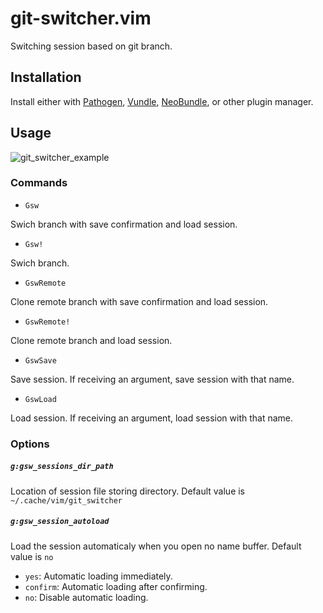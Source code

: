 # git-switcher.vim  

Switching session based on git branch.  

## Installation  

Install either with [Pathogen](https://github.com/tpope/vim-pathogen), [Vundle](https://github.com/gmarik/Vundle.vim), [NeoBundle](https://github.com/Shougo/neobundle.vim), or other plugin manager.  

## Usage  

![git_switcher_example](https://raw.githubusercontent.com/wiki/ToruIwashita/git-switcher.vim/images/git_switcher_example_2.gif)  

### Commands  

 - `Gsw`  

Swich branch with save confirmation and load session.  

 - `Gsw!`  

Swich branch.

 - `GswRemote`  

Clone remote branch with save confirmation and load session.  

 - `GswRemote!`  

Clone remote branch and load session.  

 - `GswSave`  

Save session. If receiving an argument, save session with that name.  

 - `GswLoad`  

Load session. If receiving an argument, load session with that name.  

### Options  

##### `g:gsw_sessions_dir_path`  

Location of session file storing directory. Default value is `~/.cache/vim/git_switcher`  

##### `g:gsw_session_autoload`  

Load the session automaticaly when you open no name buffer. Default value is `no`  

 - `yes`: Automatic loading immediately.  
 - `confirm`: Automatic loading after confirming.  
 - `no`: Disable automatic loading.  
